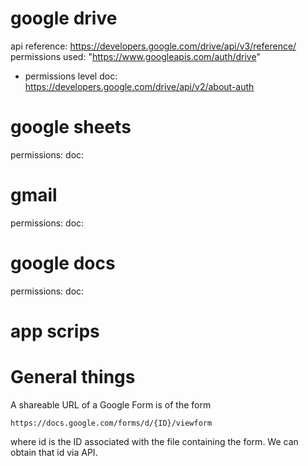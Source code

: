 # google drive

api reference: https://developers.google.com/drive/api/v3/reference/
permissions used: "https://www.googleapis.com/auth/drive"
* permissions level doc: https://developers.google.com/drive/api/v2/about-auth

# google sheets

permissions:
doc:

# gmail

permissions:
doc:

# google docs

permissions:
doc:

# app scrips

# General things

A shareable URL of a Google Form is of the form

`https://docs.google.com/forms/d/{ID}/viewform`

where id is the ID associated with the file containing the form. 
We can obtain that id via API.
